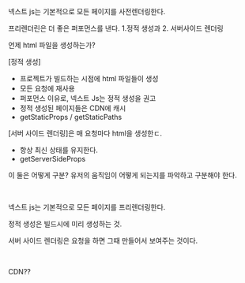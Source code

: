 넥스트 js는 기본적으로 모든 페이지를 사전렌더링한다.  

프리렌더린은 더 좋은 퍼포먼스를 낸다. 
1.정적 생성과 
2. 서버사이드 렌더링 

언제 html 파일을 생성하는가? 

[정적 생성]

* 프로젝트가 빌드하는 시점에 html 파일들이 생성 
* 모든 요청에 재사용 
* 퍼포먼스 이유로, 넥스트 Js는 정적 생성을 권고 
* 정적 생성된 페이지들은 CDN에 캐시 
* getStaticProps / getStaticPaths

[서버 사이드 렌더링]은 매 요청마다 html을 생성한ㄷ. 
- 항상 최신 상태를 유지한다. 
- getServerSideProps

이 둘은 어떻게 구분? 
유저의 움직임이 어떻게 되는지를 파악하고 구분해야 한다. 

<br>

넥스트 js는 기본적으로 모든 페이지를 프리렌더링한다. 

정적 생성은 빌드시에 미리 생성하는 것. 

서버 사이드 렌더링은 요청을 하면 그때 만들어서 보여주는 것이다.  


<br>

CDN?? 

